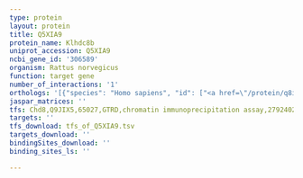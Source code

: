 ```yaml
---
type: protein
layout: protein
title: Q5XIA9
protein_name: Klhdc8b
uniprot_accession: Q5XIA9
ncbi_gene_id: '306589'
organism: Rattus norvegicus
function: target gene
number_of_interactions: '1'
orthologs: '[{"species": "Homo sapiens", "id": ["<a href=\"/protein/q8ixv7\">Q8IXV7</a>"]}, {"species": "Danio rerio", "id": ["<a href=\"/protein/e9qdr3\">E9QDR3</a>"]}, {"species": "Mus musculus", "id": ["<a href=\"/protein/q9d2d9\">Q9D2D9</a>"]}]'
jaspar_matrices: ''
tfs: Chd8,Q9JIX5,65027,GTRD,chromatin immunoprecipitation assay,27924024%5Buid%5D,No
targets: ''
tfs_download: tfs_of_Q5XIA9.tsv
targets_download: ''
bindingSites_download: ''
binding_sites_ls: ''

---
```

